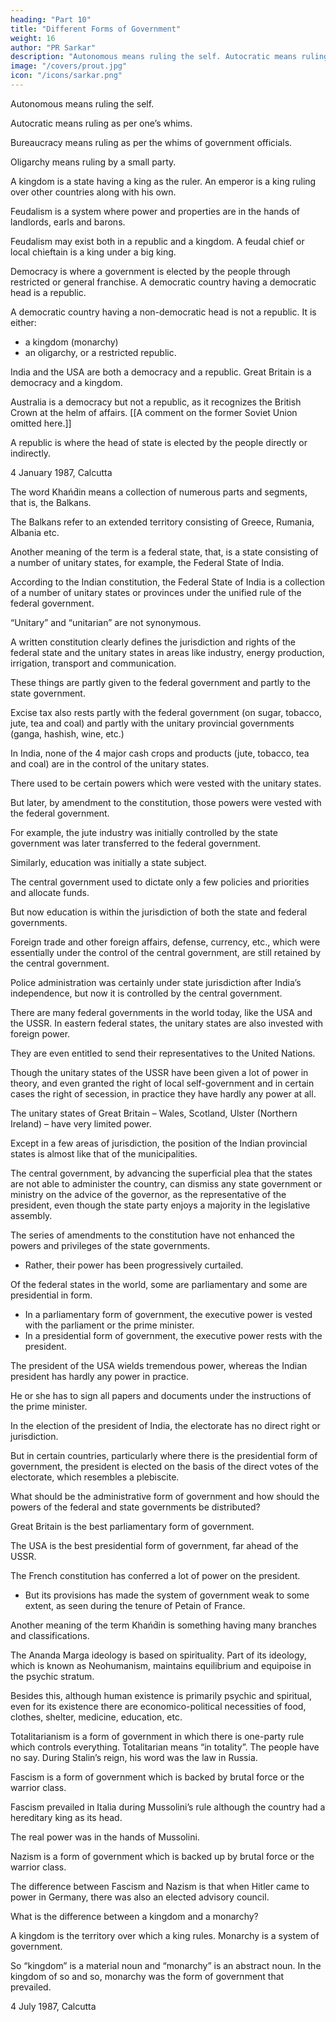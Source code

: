 ```yaml
---
heading: "Part 10"
title: "Different Forms of Government"
weight: 16
author: "PR Sarkar"
description: "Autonomous means ruling the self. Autocratic means ruling as per one’s whims."
image: "/covers/prout.jpg"
icon: "/icons/sarkar.png"
---
```




Autonomous means ruling the self. 

Autocratic means ruling as per one’s whims. 

Bureaucracy means ruling as per the whims of government officials. 

Oligarchy means ruling by a small party. 

A kingdom is a state having a king as the ruler. An emperor is a king ruling over other countries along with his own.

Feudalism is a system where power and properties are in the hands of landlords, earls and barons. 

Feudalism may exist both in a republic and a kingdom. A feudal chief or local chieftain is a king under a big king.

Democracy is where a government is elected by the people through restricted or general franchise. A democratic country having a democratic head is a republic. 

A democratic country having a non-democratic head is not a republic. It is either:
- a kingdom (monarchy)
- an oligarchy, or
 a restricted republic. 

India and the USA are both a democracy and a republic.
Great Britain is a democracy and a kingdom. 

Australia is a democracy but not a republic, as it recognizes the British Crown at the helm of affairs. [[A comment on the former Soviet Union omitted here.]] 

A republic is where the head of state is elected by the people directly or indirectly.


4 January 1987, Calcutta

<!-- Published in: 
Prout in a Nutshell Part 12 [a compilation]
Chapter 14Previous chapter: Some Different Forms of Government -- Section ANext chapter: Some Different Forms of Government -- Section CBeginning of book	Prout in a Nutshell Part 12 [a compilation]
Some Different Forms of Government – Section B
Published in: 
Prout in a Nutshell Part 12 [a compilation]
Notes:
from Shabda Cayaniká Part 12

official source: Prout in a Nutshell Part 12

this version: is the printed Prout in a Nutshell Part 12, 1st edition, version (obvious spelling, punctuation and typographical mistakes only may have been corrected). I.e., this is the most up-to-date version as of the present Electronic Edition. -->

The word Khańd́in means a collection of numerous parts and segments, that is, the Balkans. 

The Balkans refer to an extended territory consisting of Greece, Rumania, Albania etc. 

Another meaning of the term is a federal state, that, is a state consisting of a number of unitary states, for example, the Federal State of India. 

According to the Indian constitution, the Federal State of India is a collection of a number of unitary states or provinces under the unified rule of the federal government.

“Unitary” and “unitarian” are not synonymous. <!-- Neither are these two terms synonymous with the term totalitarian. --> 

A written constitution clearly defines the jurisdiction and rights of the federal state and the unitary states in areas like industry, energy production, irrigation, transport and communication. 

These things are partly given to the federal government and partly to the state government. 

Excise tax also rests partly with the federal government (on sugar, tobacco, jute, tea and coal) and partly with the unitary provincial governments (ganga, hashish, wine, etc.) 

In India, none of the 4 major cash crops and products (jute, tobacco, tea and coal) are in the control of the unitary states.

There used to be certain powers which were vested with the unitary states. 

But later, by amendment to the constitution, those powers were vested with the federal government. 

For example, the jute industry was initially controlled by the state government was later transferred to the federal government. 

Similarly, education was initially a state subject. 

The central government used to dictate only a few policies and priorities and allocate funds. 

But now education is within the jurisdiction of both the state and federal governments. 

Foreign trade and other foreign affairs, defense, currency, etc., which were essentially under the control of the central government, are still retained by the central government. 

Police administration was certainly under state jurisdiction after India’s independence, but now it is controlled by the central government.

There are many federal governments in the world today, like the USA and the USSR. In eastern federal states, the unitary states are also invested with foreign power. 

They are even entitled to send their representatives to the United Nations. 

Though the unitary states of the USSR have been given a lot of power in theory, and even granted the right of local self-government and in certain cases the right of secession, in practice they have hardly any power at all.

The unitary states of Great Britain – Wales, Scotland, Ulster (Northern Ireland) – have very limited power. 

Except in a few areas of jurisdiction, the position of the Indian provincial states is almost like that of the municipalities.

The central government, by advancing the superficial plea that the states are not able to administer the country, can dismiss any state government or ministry on the advice of the governor, as the representative of the president, even though the state party enjoys a majority in the legislative assembly.

The series of amendments to the constitution have not enhanced the powers and privileges of the state governments. 
- Rather, their power has been progressively curtailed.

Of the federal states in the world, some are parliamentary and some are presidential in form.

- In a parliamentary form of government, the executive power is vested with the parliament or the prime minister. 
- In a presidential form of government, the executive power rests with the president. 

The president of the USA wields tremendous power, whereas the Indian president has hardly any power in practice. 

He or she has to sign all papers and documents under the instructions of the prime minister. 

In the election of the president of India, the electorate has no direct right or jurisdiction. 

But in certain countries, particularly where there is the presidential form of government, the president is elected on the basis of the direct votes of the electorate, which resembles a plebiscite.

What should be the administrative form of government and how should the powers of the federal and state governments be distributed?


Great Britain is the best parliamentary form of government. 

The USA is the best presidential form of government, far ahead of the USSR.

The French constitution has conferred a lot of power on the president. 
- But its provisions has made the system of government weak to some extent, as seen during the tenure of Petain of France. <!-- , this element of weakness was revealed. So now you understand that the proper Saḿskrta term for a federal or federated state is Khańd́in Ráśt́ra. -->

Another meaning of the term Khańd́in is something having many branches and classifications.

The Ananda Marga ideology is based on spirituality. Part of its ideology, which is known as Neohumanism, maintains equilibrium and equipoise in the psychic stratum. 

Besides this, although human existence is primarily psychic and spiritual, even for its existence there are economico-political necessities of food, clothes, shelter, medicine, education, etc. 

<!-- There should be a proper solution to all these mundane problems. To solve these problems a socio-economic theory has been formulated in the form of PROUT, an acronym for Progressive Utilization Theory. -->


<!-- Published in: 
Prout in a Nutshell Part 12 [a compilation]
Chapter 15Previous chapter: Some Different Forms of Government -- Section BNext chapter: Requirements of an Ideal ConstitutionBeginning of book	Prout in a Nutshell Part 12 [a compilation]
Some Different Forms of Government – Section C
Published in: 
Prout in a Nutshell Part 12 [a compilation]
Notes:
official source: Prout in a Nutshell Part 12

this version: is the printed Prout in a Nutshell Part 12, 1st edition, version (obvious spelling, punctuation and typographical mistakes only may have been corrected). I.e., this is the most up-to-date version as of the present Electronic Edition. -->


Totalitarianism is a form of government in which there is one-party rule which controls everything. Totalitarian means “in totality”. The people have no say. During Stalin’s reign, his word was the law in Russia.

Fascism is a form of government which is backed by brutal force or the warrior class.

Fascism prevailed in Italia during Mussolini’s rule although the country had a hereditary king as its head. 

The real power was in the hands of Mussolini.

Nazism is a form of government which is backed up by brutal force or the warrior class. 

The difference between Fascism and Nazism is that when Hitler came to power in Germany, there was also an elected advisory council.

What is the difference between a kingdom and a monarchy? 

A kingdom is the territory over which a king rules. Monarchy is a system of government. 

So “kingdom” is a material noun and “monarchy” is an abstract noun. In the kingdom of so and so, monarchy was the form of government that prevailed.


4 July 1987, Calcutta

<!-- Published in: 
Prout in a Nutshell Part 12 [a compilation]
Chapter 16Previous chapter: Some Different Forms of Government -- Section CNext chapter: Service Psychology and Group PsychologyBeginning of book	Prout in a Nutshell Part 12 [a compilation]
Requirements of an Ideal Constitution
Published in: 
A Few Problems Solved Part 8
Prout in a Nutshell Part 12 [a compilation]
Notes:
official source: A Few Problems Solved Part 8

this version: is the printed A Few Problems Solved Part 8, 1st edition, version (obvious spelling, punctuation and typographical mistakes only may have been corrected). I.e., this is the most up-to-date version as of the present Electronic Edition. Words in double square brackets [[   ]] are corrections that did not appear in the printed version. -->


